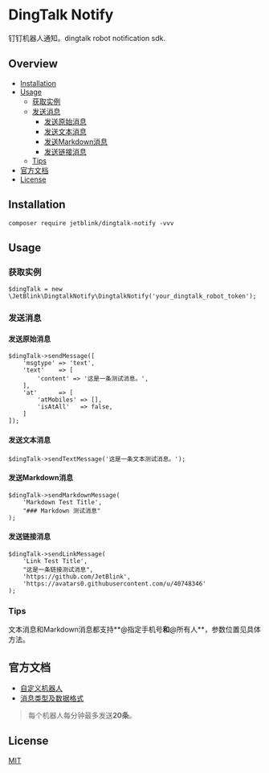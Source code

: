 # DingTalk Notify
钉钉机器人通知。dingtalk robot notification sdk.

## Overview

* [Installation](#Installation)
* [Usage](#Usage)
  * [获取实例](#获取实例)
  * [发送消息](#发送消息)
    * [发送原始消息](#发送原始消息)
    * [发送文本消息](#发送文本消息)
    * [发送Markdown消息](#发送markdown消息)
    * [发送链接消息](#发送链接消息)
  * [Tips](#Tips)
* [官方文档](#官方文档)
* [License](#license)

## Installation

```
composer require jetblink/dingtalk-notify -vvv
```

## Usage

### 获取实例

  ```
$dingTalk = new \JetBlink\DingtalkNotify\DingtalkNotify('your_dingtalk_robot_token');
  ```

### 发送消息

#### 发送原始消息

```
$dingTalk->sendMessage([
    'msgtype' => 'text',
    'text'    => [
        'content' => '这是一条测试消息。',
    ],
    'at'      => [
        'atMobiles' => [],
        'isAtAll'   => false,
    ]
]);
```

#### 发送文本消息

```
$dingTalk->sendTextMessage('这是一条文本测试消息。');
```

#### 发送Markdown消息

```
$dingTalk->sendMarkdownMessage(
    'Markdown Test Title',
    "### Markdown 测试消息"
);
```

#### 发送链接消息

```
$dingTalk->sendLinkMessage(
    'Link Test Title',
    "这是一条链接测试消息",
    'https://github.com/JetBlink',
    'https://avatars0.githubusercontent.com/u/40748346'
);
```

### Tips

文本消息和Markdown消息都支持**@指定手机号**和**@所有人**，参数位置见具体方法。

## 官方文档

* [自定义机器人](https://open-doc.dingtalk.com/docs/doc.htm?spm=a219a.7629140.0.0.karFPe&treeId=257&articleId=105735&docType=1)
* [消息类型及数据格式](https://ding-doc.dingtalk.com/doc#/serverapi2/qf2nxq)
> 每个机器人每分钟最多发送**20条**。

## License

[MIT](https://opensource.org/licenses/MIT)

